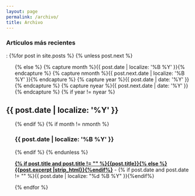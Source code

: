 ```yaml
---
layout: page
permalink: /archivo/
title: Archivo
---
```



<div id="archives">
  <section id="archive">
     <h3>Artículos más recientes</h3>:
      {%for post in site.posts %}
      {% unless post.next %}
      <ul class="this">
          {% else %}
          {% capture month %}{{ post.date | localize: '%B %Y' }}{% endcapture %}
          {% capture nmonth %}{{ post.next.date | localize: '%B %Y' }}{% endcapture %}
          {% capture year %}{{ post.date | date: '%Y' }}{% endcapture %}
          {% capture nyear %}{{ post.next.date | date: '%Y' }}{% endcapture %}
          {% if year != nyear %}
      </ul>
      <h2 style="text-align:left;">{{ post.date | localize: '%Y' }}</h2>
      <ul class="past">
          {% endif %}
          {% if month != nmonth %}
          <h3 style="text-align:left;">{{ post.date | localize: '%B %Y' }}</h3>
          {% endif %}
          {% endunless %}
          <p><b><a href="{{ site.baseurl }}{{ post.url }}">{% if post.title and post.title != "" %}{{post.title}}{% else %}{{post.excerpt |strip_html}}{%endif%}</a></b> - {% if post.date and post.date != "" %}{{ post.date | localize: "%d %B %Y" }}{%endif%}</p>
          {% endfor %}
      </ul>
  </section>
</div>
